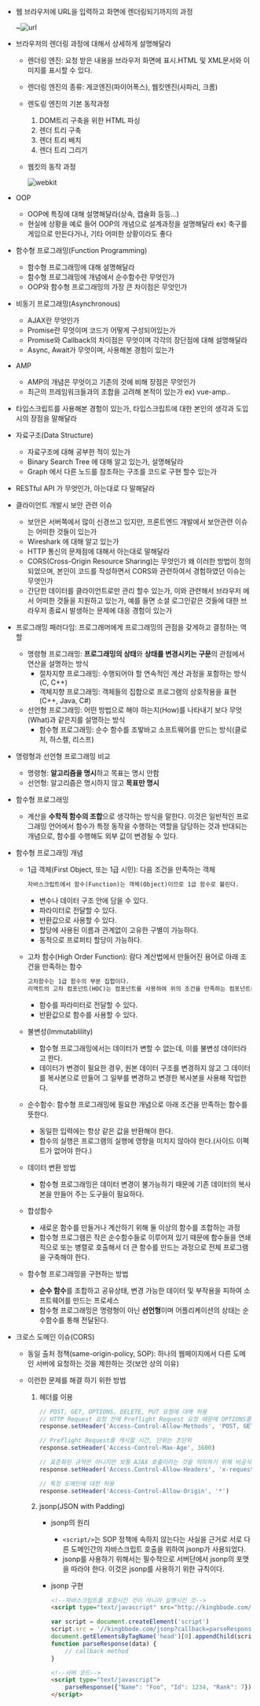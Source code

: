 - 웹 브라우저에 URL을 입력하고 화면에 렌더링되기까지의 과정

  ~![url](./images/url.png)

- 브라우저의 렌더링 과정에 대해서 상세하게 설명해달라

  * 렌더링 엔진: 요청 받은 내용을 브라우저 화면에 표시.HTML 및 XML문서와 이미지를 표시할 수 있다.

  * 렌더링 엔진의 종류: 게코엔진(파이어폭스), 웹킷엔진(사파리, 크롬)

  * 렌도링 엔진의 기본 동작과정

    1. DOM트리 구축을 위한 HTML 파싱
    2. 렌더 트리 구축
    3. 렌더 트리 배치
    4. 렌더 트리 그리기

  * 웹킷의 동작 과정

    ![webkit](./images/webkit.png)

- OOP

  - OOP에 특징에 대해 설명해달라(상속, 캡슐화 등등...)
  - 현실에 상황을 예로 들어 OOP의 개념으로 설계과정을 설명해달라
    ex) 축구를 게임으로 만든다거나, 기타 어떠한 상황이라도 좋다

- 함수형 프로그래밍(Function Programming)
  - 함수형 프로그래밍에 대해 설명해달라
  - 함수형 프로그래밍에 개념에서 순수함수란 무엇인가
  - OOP와 함수형 프로그래밍의 가장 큰 차이점은 무엇인가

- 비동기 프로그래밍(Asynchronous)
  - AJAX란 무엇인가
  - Promise란 무엇이며 코드가 어떻게 구성되어있는가
  - Promise와 Callback의 차이점은 무엇이며 각각의 장단점에 대해 설명해달라
  - Async, Await가 무엇이며, 사용해본 경험이 있는가
- AMP
  - AMP의 개념은 무엇이고 기존의 것에 비해 장점은 무엇인가
  - 최근의 프레임워크들과의 조합을 고려해 본적이 있는가 ex) vue-amp..
- 타입스크립트를 사용해본 경험이 있는가, 타입스크립트에 대한 본인의 생각과 도입시의 장점을 말해달라
- 자료구조(Data Structure)
  - 자료구조에 대해 공부한 적이 있는가
  - Binary Search Tree 에 대해 알고 있는가, 설명해달라
  - Graph 에서 다른 노드를 참조하는 구조를 코드로 구현 할수 있는가

- RESTful API 가 무엇인가, 아는대로 다 말해달라

- 클라이언트 개발시 보안 관련 이슈
  - 보안은 서버쪽에서 많이 신경쓰고 있지만, 프론트엔드 개발에서 보안관련 이슈는 어떠한 것들이 있는가
  - Wireshark 에 대해 알고 있는가
  - HTTP 통신의 문제점에 대해서 아는대로 말해달라
  - CORS(Cross-Origin Resource Sharing)는 무엇인가 왜 이러한 방법이 정의 되었으며, 본인이 코드를 작성하면서 CORS와 관련하여서 경험하였던 이슈는 무엇인가
  - 간단한 데이터를 클라이언트로만 관리 할수 있는가, 이와 관련해서 브라우저 에서 어떠한 것들을 지원하고 있는가, 예를 들면 소셜 로그인같은 것들에 대한 브라우저 종료시 발생하는 문제에 대응 경험이 있는가

* 프로그래밍 패러다임: 프로그래머에게 프로그래밍의 관점을 갖게하고 결정하는 역할

  * 명령형 프로그래밍: **프로그래밍의 상태**와 **상태를 변경시키는 구문**의 관점에서 연산을 설명하는 방식
    * 절차지향 프로그래밍: 수행되어야 할 연속적인 계산 과정을 포함하는 방식(C, C++)
    * 객체지향 프로그래밍: 객체들의 집합으로 프로그램의 상호작용을 표현(C++, Java, C#)
  * 선언형 프로그래밍: 어떤 방법으로 해야 하는지(How)를 나타내기 보다 무엇(What)과 같은지를 설명하는 방식
    * 함수형 프로그래밍: 순수 함수를 조밯바고 소프트웨어를 만드는 방식(클로저, 하스켈, 리스프)

* 명령형과 선언형 프로그래밍 비교

  * 명령형: **알고리즘을 명시**하고 목표는 명시 안함
  * 선언형: 알고리즘은 명시하지 않고 **목표만 명시**

* 함수형 프로그래밍

  * 계산을 **수학적 함수의 조합**으로 생각하는 방식을 말한다. 이것은 일반적인 프로그래밍 언어에서 함수가 특정 동작을 수행하는 역할을 담당하는 것과 반대되는 개념으로, 함수를 수행해도 외부 값이 변경될 수 있다.

* 함수형 프로그래밍 개념

  * 1급 객체(First Object, 또는 1급 시민): 다음 조건을 만족하는 객체

    ```txt
    자바스크립트에서 함수(Function)는 객체(Object)이므로 1급 함수로 불린다.
    ```

    * 변수나 데이터 구조 안에 담을 수 있다.
    * 파라미터로 전달할 수 있다.
    * 반환값으로 사용할 수 있다.
    * 할당에 사용된 이름과 관계없이 고유한 구별이 가능하다.
    * 동적으로 프로퍼티 할당이 가능하다.

  * 고차 함수(High Order Function): 람다 계산법에서 만들어진 용어로 아래 조건을 만족하는 함수

    ```txt
    고차함수는 1급 함수의 부분 집합이다.
    리액트의 고차 컴포넌트(HOC)는 컴포넌트를 사용하여 위의 조건을 만족하는 컴포넌트를 말한다.
    ```

    * 함수를 파라미터로 전달할 수 있다.
    * 반환값으로 함수를 사용할 수 있다.

  * 불변성(Immutablility)

    * 함수형 프로그래밍에서는 데이터가 변할 수 없는데, 이를 불변성 데이터라고 한다.
    * 데이터가 변경이 필요한 경우, 원본 데이터 구조를 변경하지 않고 그 데이터를 복사본으로 만들어 그 일부를 변경하고 변경한 복사본을 사용해 작업한다.

  * 순수함수: 함수형 프로그래밍에 필요한 개념으로 아래 조건을 만족하는 함수를 뜻한다.

    * 동일한 입력에는 항상 같은 값을 반환해야 한다.
    * 함수의 실행은 프로그램의 실행에 영향을 미치지 않아야 한다.(사이드 이펙트가 없어야 한다.)

  * 데이터 변환 방법

    * 함수형 프로그래밍은 데이터 변경이 불가능하기 때문에 기존 데이터의 복사본을 만들어 주는 도구들이 필요하다.

  * 합성함수

    * 새로운 함수를 만들거나 계산하기 위해 둘 이상의 함수를 조합하는 과정
    * 함수형 프로그램은 작은 순수함수들로 이루어져 있기 때문에 함수들을 연쇄적으로 또는 병렬로 호출해서 더 큰 함수를 만드는 과정으로 전체 프로그램을 구축해야 한다.

  * 함수형 프로그래밍을 구현하는 방법

    * **순수 함수**를 조합하고 공유상태, 변경 가능한 데이터 및 부작용을 피하여 소프트웨어를 만드는 프로세스
    * 함수형 프로그래밍은 명령형이 아닌 **선언형**이며 어플리케이션의 상태는 순수함수를 통해 전달된다.

* 크로스 도메인 이슈(CORS)

  * 동일 출처 정책(same-origin-policy, SOP): 하나의 웹페이지에서 다른 도메인 서버에 요청하는 것을 제한하는 것(보안 상의 이유)

  * 이런한 문제를 해결 하기 위한 방법

    1. 헤더를 이용

       ```js
       // POST, GET, OPTIONS, DELETE, PUT 요청에 대해 허용
       // HTTP Request 요청 전에 Preflight Request 요청 때문에 OPTIONS를 허용 해 줌
       response.setHeader('Access-Control-Allow-Methods', 'POST, GET, OPTIONS, DELETE, PUT')
       
       // Preflight Request를 캐시할 시간, 단위는 초단위
       response.setHeader('Access-Control-Max-Age', 3600)
       
       // 표준화된 규약은 아니지만 보통 AJAX 호출이라는 것을 의미하기 위해 비공식적으로 사용하는 절차
       response.setHeader('Access.Control-Allow-Headers', 'x-requested-with')
       
       // 특정 도메인에 대한 허용
       response.setHeader('Access-Control-Allow-Origin', '*')
       ```

    2. jsonp(JSON with Padding)

       * jsonp의 원리

         * `<script/>`는 SOP 정책에 속하지 않는다는 사실을 근거로 서로 다른 도메인간의 자바스크립트 호출을 위하여 jsonp가 사용되었다. 
         * jsonp를 사용하기 위해서는 필수적으로 서버단에서 jsonp의 포맷을 따라야 한다. 이것은 jsonp를 사용하기 위한 규칙이다.

       * jsonp 구현

         ```html
         <!--자바스크립트를 포함시킨 것이 아니라 실행시킨 것-->
         <script type="text/javascript" src="http://kingbbode.com/result.json?callback=parseResponse"></script>
         ```

         ```js
         var script = document.createElement('script')
         script.src = '//kingbbode.com/jsonp?callback=parseResponse'
         document.getElementsByTagName('head')[0].appendChild(script)
         function parseResponse(data) {
             // callback method
         }
         ```

         ```html
         <!--서버 코드-->
         <script type="text/javascript">
             parseResponse({"Name": "Foo", "Id": 1234, "Rank": 7})
         </script>
         ```
